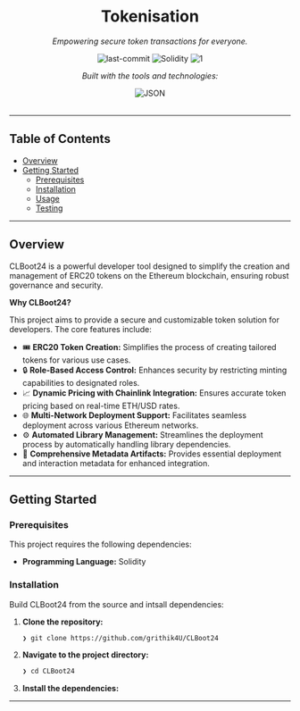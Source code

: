 <div id="top">

<!-- HEADER STYLE: CLASSIC -->
<div align="center">


# Tokenisation

<em>Empowering secure token transactions for everyone.</em>

<!-- BADGES -->
<img src="https://img.shields.io/github/last-commit/grithik4U/CLBoot24?style=flat&logo=git&logoColor=white&color=0080ff" alt="last-commit">
<img src="https://img.shields.io/github/languages/top/grithik4U/CLBoot24?style=flat&color=0080ff" alt="Solidity">
<img src="https://img.shields.io/github/languages/count/grithik4U/CLBoot24?style=flat&color=0080ff" alt="1">

<em>Built with the tools and technologies:</em>

<img src="https://img.shields.io/badge/JSON-000000.svg?style=flat&logo=JSON&logoColor=white" alt="JSON">

</div>
<br>

---

## Table of Contents

- [Overview](#overview)
- [Getting Started](#getting-started)
    - [Prerequisites](#prerequisites)
    - [Installation](#installation)
    - [Usage](#usage)
    - [Testing](#testing)

---

## Overview

CLBoot24 is a powerful developer tool designed to simplify the creation and management of ERC20 tokens on the Ethereum blockchain, ensuring robust governance and security.

**Why CLBoot24?**

This project aims to provide a secure and customizable token solution for developers. The core features include:

- 🎟️ **ERC20 Token Creation:** Simplifies the process of creating tailored tokens for various use cases.
- 🔒 **Role-Based Access Control:** Enhances security by restricting minting capabilities to designated roles.
- 📈 **Dynamic Pricing with Chainlink Integration:** Ensures accurate token pricing based on real-time ETH/USD rates.
- 🌐 **Multi-Network Deployment Support:** Facilitates seamless deployment across various Ethereum networks.
- ⚙️ **Automated Library Management:** Streamlines the deployment process by automatically handling library dependencies.
- 📄 **Comprehensive Metadata Artifacts:** Provides essential deployment and interaction metadata for enhanced integration.

---

## Getting Started

### Prerequisites

This project requires the following dependencies:

- **Programming Language:** Solidity

### Installation

Build CLBoot24 from the source and intsall dependencies:

1. **Clone the repository:**

    ```sh
    ❯ git clone https://github.com/grithik4U/CLBoot24
    ```

2. **Navigate to the project directory:**

    ```sh
    ❯ cd CLBoot24
    ```

3. **Install the dependencies:**



---
